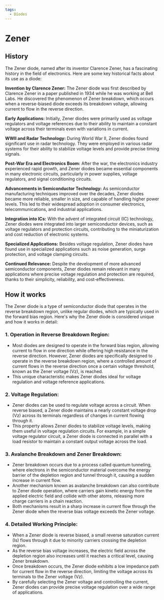 ```yaml
---
tags:
  - Diodes
---
```


<head>
    <meta charset="UTF-8">
    <meta name="viewport" content="width=device-width, initial-scale=1.0">
    <meta name="description" content="Welcome to ac-electricity! Here you will learn more about electricity, the different components used to make an electrical circuit as well as their features and use cases.">
    <meta name="keywords" content="alexis carbillet, carbillet, electricity, capacitors, conductors, diodes, electronic, energy source, hardware, home appliances, inductors, insulators, resistors, semi-conductors">
    <meta name="author" content="Alexis Carbillet ">
</head>

# Zener

## History

The Zener diode, named after its inventor Clarence Zener, has a fascinating history in the field of electronics. Here are some key historical facts about its use as a diode:

**Invention by Clarence Zener:** The Zener diode was first described by Clarence Zener in a paper published in 1934 while he was working at Bell Labs. He discovered the phenomenon of Zener breakdown, which occurs when a reverse-biased diode exceeds its breakdown voltage, allowing current to flow in the reverse direction.

**Early Applications:** Initially, Zener diodes were primarily used as voltage regulators and voltage references due to their ability to maintain a constant voltage across their terminals even with variations in current.

**WWII and Radar Technology:** During World War II, Zener diodes found significant use in radar technology. They were employed in various radar systems for their ability to stabilize voltage levels and provide precise timing signals.

**Post-War Era and Electronics Boom:** After the war, the electronics industry experienced rapid growth, and Zener diodes became essential components in many electronic circuits, particularly in power supplies, voltage regulators, and signal conditioning circuits.

**Advancements in Semiconductor Technology:** As semiconductor manufacturing techniques improved over the decades, Zener diodes became more reliable, smaller in size, and capable of handling higher power levels. This led to their widespread adoption in consumer electronics, telecommunications, and industrial applications.

**Integration into ICs:** With the advent of integrated circuit (IC) technology, Zener diodes were integrated into larger semiconductor devices, such as voltage regulators and protection circuits, contributing to the miniaturization and cost reduction of electronic systems.

**Specialized Applications:** Besides voltage regulation, Zener diodes have found use in specialized applications such as noise generation, surge protection, and voltage clamping circuits.

**Continued Relevance:** Despite the development of more advanced semiconductor components, Zener diodes remain relevant in many applications where precise voltage regulation and protection are required, thanks to their simplicity, reliability, and cost-effectiveness.

## How it works

The Zener diode is a type of semiconductor diode that operates in the reverse breakdown region, unlike regular diodes, which are typically used in the forward bias region. Here's why the Zener diode is considered unique and how it works in detail:

### 1. Operation in Reverse Breakdown Region:
   - Most diodes are designed to operate in the forward bias region, allowing current to flow in one direction while offering high resistance in the reverse direction. However, Zener diodes are specifically designed to operate in the reverse breakdown region, where a controlled amount of current flows in the reverse direction once a certain voltage threshold, known as the Zener voltage (Vz), is reached.
   - This unique characteristic makes Zener diodes ideal for voltage regulation and voltage reference applications.

### 2. Voltage Regulation:
   - Zener diodes can be used to regulate voltage across a circuit. When reverse biased, a Zener diode maintains a nearly constant voltage drop (Vz) across its terminals regardless of changes in current flowing through it.
   - This property allows Zener diodes to stabilize voltage levels, making them useful in voltage regulation circuits. For example, in a simple voltage regulator circuit, a Zener diode is connected in parallel with a load resistor to maintain a constant output voltage across the load.

### 3. Avalanche Breakdown and Zener Breakdown:
   - Zener breakdown occurs due to a process called quantum tunneling, where electrons in the semiconductor material overcome the energy barrier of the depletion region and tunnel through it, causing a sudden increase in current flow.
   - Another mechanism known as avalanche breakdown can also contribute to Zener diode operation, where carriers gain kinetic energy from the applied electric field and collide with other atoms, releasing more charge carriers in a chain reaction.
   - Both mechanisms result in a sharp increase in current flow through the Zener diode when the reverse bias voltage exceeds the Zener voltage.

### 4. Detailed Working Principle:
   - When a Zener diode is reverse biased, a small reverse saturation current (Is) flows through it due to minority carriers crossing the depletion region.
   - As the reverse bias voltage increases, the electric field across the depletion region also increases until it reaches a critical level, causing Zener breakdown.
   - Once breakdown occurs, the Zener diode exhibits a low impedance path for current flow in the reverse direction, limiting the voltage across its terminals to the Zener voltage (Vz).
   - By carefully selecting the Zener voltage and controlling the current, Zener diodes can provide precise voltage regulation over a wide range of applications.
